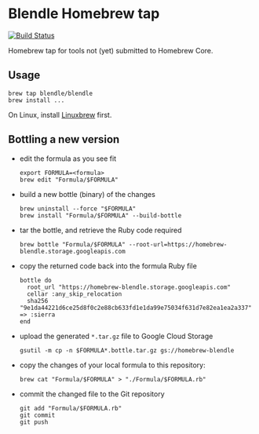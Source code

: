 # Blendle Homebrew tap

[![Build Status](https://travis-ci.org/blendle/homebrew-blendle.svg?branch=master)](https://travis-ci.org/blendle/homebrew-blendle)

Homebrew tap for tools not (yet) submitted to Homebrew Core.

## Usage

```
brew tap blendle/blendle
brew install ...
```

On Linux, install [Linuxbrew](http://linuxbrew.sh) first.

## Bottling a new version

* edit the formula as you see fit

  ```
  export FORMULA=<formula>
  brew edit "Formula/$FORMULA"
  ```

* build a new bottle (binary) of the changes

  ```
  brew uninstall --force "$FORMULA"
  brew install "Formula/$FORMULA" --build-bottle
  ```

* tar the bottle, and retrieve the Ruby code required

  ```
  brew bottle "Formula/$FORMULA" --root-url=https://homebrew-blendle.storage.googleapis.com
  ```

* copy the returned code back into the formula Ruby file

  ```
  bottle do
    root_url "https://homebrew-blendle.storage.googleapis.com"
    cellar :any_skip_relocation
    sha256 "9e1da44221d6ce25d8f0c2e88cb633fd1e1da99e75034f631d7e82ea1ea2a337" => :sierra
  end
  ```

* upload the generated `*.tar.gz` file to Google Cloud Storage

  ```
  gsutil -m cp -n $FORMULA*.bottle.tar.gz gs://homebrew-blendle
  ```

* copy the changes of your local formula to this repository:

  ```
  brew cat "Formula/$FORMULA" > "./Formula/$FORMULA.rb"
  ```

* commit the changed file to the Git repository

  ```
  git add "Formula/$FORMULA.rb"
  git commit
  git push
  ```
